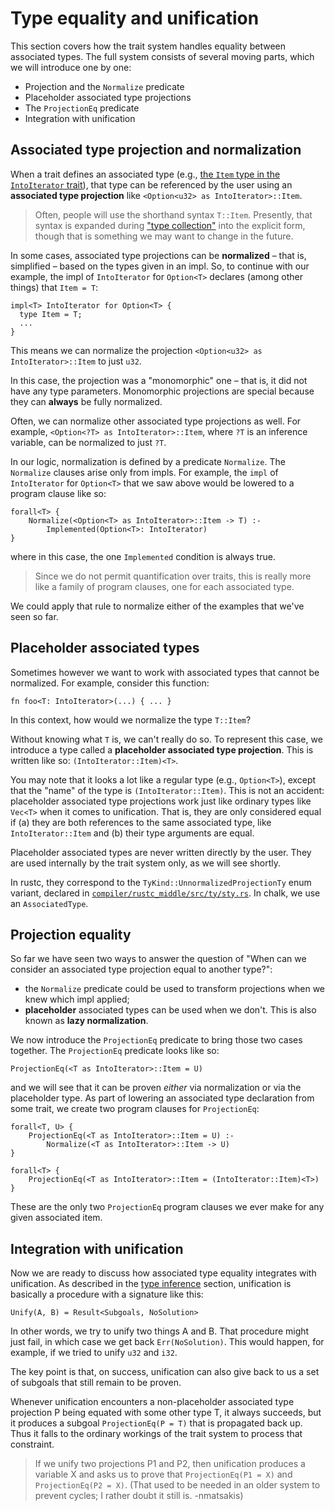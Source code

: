 # Type equality and unification

This section covers how the trait system handles equality between
associated types. The full system consists of several moving parts,
which we will introduce one by one:

- Projection and the `Normalize` predicate
- Placeholder associated type projections
- The `ProjectionEq` predicate
- Integration with unification

## Associated type projection and normalization

When a trait defines an associated type (e.g.,
[the `Item` type in the `IntoIterator` trait][intoiter-item]), that
type can be referenced by the user using an **associated type
projection** like `<Option<u32> as IntoIterator>::Item`.

> Often, people will use the shorthand syntax `T::Item`. Presently, that
> syntax is expanded during ["type collection"](https://rustc-dev-guide.rust-lang.org/type-checking.html) into the
> explicit form, though that is something we may want to change in the future.

[intoiter-item]: https://doc.rust-lang.org/nightly/core/iter/trait.IntoIterator.html#associatedtype.Item

<a name="normalize"></a>

In some cases, associated type projections can be **normalized** –
that is, simplified – based on the types given in an impl. So, to
continue with our example, the impl of `IntoIterator` for `Option<T>`
declares (among other things) that `Item = T`:

```rust,ignore
impl<T> IntoIterator for Option<T> {
  type Item = T;
  ...
}
```

This means we can normalize the projection `<Option<u32> as
IntoIterator>::Item` to just `u32`.

In this case, the projection was a "monomorphic" one – that is, it
did not have any type parameters.  Monomorphic projections are special
because they can **always** be fully normalized.

Often, we can normalize other associated type projections as well. For
example, `<Option<?T> as IntoIterator>::Item`, where `?T` is an inference
variable, can be normalized to just `?T`.

In our logic, normalization is defined by a predicate
`Normalize`. The `Normalize` clauses arise only from
impls. For example, the `impl` of `IntoIterator` for `Option<T>` that
we saw above would be lowered to a program clause like so:

```text
forall<T> {
    Normalize(<Option<T> as IntoIterator>::Item -> T) :-
        Implemented(Option<T>: IntoIterator)
}
```

where in this case, the one `Implemented` condition is always true.

> Since we do not permit quantification over traits, this is really more like
> a family of program clauses, one for each associated type.

We could apply that rule to normalize either of the examples that
we've seen so far.

## Placeholder associated types

Sometimes however we want to work with associated types that cannot be
normalized. For example, consider this function:

```rust,ignore
fn foo<T: IntoIterator>(...) { ... }
```

In this context, how would we normalize the type `T::Item`?

Without knowing what `T` is, we can't really do so. To represent this case,
we introduce a type called a **placeholder associated type projection**. This
is written like so: `(IntoIterator::Item)<T>`.

You may note that it looks a lot like a regular type (e.g., `Option<T>`),
except that the "name" of the type is `(IntoIterator::Item)`. This is not an
accident: placeholder associated type projections work just like ordinary
types like `Vec<T>` when it comes to unification. That is, they are only
considered equal if (a) they are both references to the same associated type,
like `IntoIterator::Item` and (b) their type arguments are equal.

Placeholder associated types are never written directly by the user.
They are used internally by the trait system only, as we will see
shortly.

In rustc, they correspond to the `TyKind::UnnormalizedProjectionTy` enum
variant, declared in [`compiler/rustc_middle/src/ty/sty.rs`][sty]. In chalk, we use an
`AssociatedType`.

[sty]: https://github.com/rust-lang/rust/blob/master/compiler/rustc_middle/src/ty/sty.rs

## Projection equality

So far we have seen two ways to answer the question of "When can we
consider an associated type projection equal to another type?":

- the `Normalize` predicate could be used to transform projections when we
  knew which impl applied;
- **placeholder** associated types can be used when we don't. This is also
  known as **lazy normalization**.

We now introduce the `ProjectionEq` predicate to bring those two cases
together. The `ProjectionEq` predicate looks like so:

```text
ProjectionEq(<T as IntoIterator>::Item = U)
```

and we will see that it can be proven *either* via normalization or
via the placeholder type. As part of lowering an associated type declaration from
some trait, we create two program clauses for `ProjectionEq`:

```text
forall<T, U> {
    ProjectionEq(<T as IntoIterator>::Item = U) :-
        Normalize(<T as IntoIterator>::Item -> U)
}

forall<T> {
    ProjectionEq(<T as IntoIterator>::Item = (IntoIterator::Item)<T>)
}
```

These are the only two `ProjectionEq` program clauses we ever make for
any given associated item.

## Integration with unification

Now we are ready to discuss how associated type equality integrates
with unification. As described in the
[type inference](https://rustc-dev-guide.rust-lang.org/type-inference.html)
section, unification is basically a procedure with a signature like this:

```text
Unify(A, B) = Result<Subgoals, NoSolution>
```

In other words, we try to unify two things A and B. That procedure
might just fail, in which case we get back `Err(NoSolution)`. This
would happen, for example, if we tried to unify `u32` and `i32`.

The key point is that, on success, unification can also give back to
us a set of subgoals that still remain to be proven.

Whenever unification encounters a non-placeholder associated type
projection P being equated with some other type T, it always succeeds,
but it produces a subgoal `ProjectionEq(P = T)` that is propagated
back up. Thus it falls to the ordinary workings of the trait system
to process that constraint.

> If we unify two projections P1 and P2, then unification produces a
> variable X and asks us to prove that `ProjectionEq(P1 = X)` and
> `ProjectionEq(P2 = X)`. (That used to be needed in an older system to
> prevent cycles; I rather doubt it still is. -nmatsakis)
